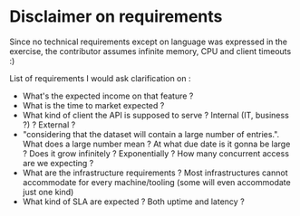 # Disclaimer on requirements

Since no technical requirements except on language was expressed in the exercise, 
the contributor assumes infinite memory, CPU and client timeouts :)

List of requirements I would ask clarification on :

* What's the expected income on that feature ?
* What is the time to market expected ?
* What kind of client the API is supposed to serve ? Internal (IT, business ?) ? External ?
* "considering that the dataset will contain a large number of entries.". What
does a large number mean ? At what due date is it gonna be large ? Does it grow infinitely ? Exponentially ?
How many concurrent access are we expecting ?
* What are the infrastructure requirements ? Most infrastructures cannot accommodate for every machine/tooling (some will even accommodate just one kind)
* What kind of SLA are expected ? Both uptime and latency ?
